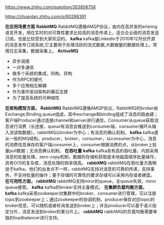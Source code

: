 https://www.zhihu.com/question/353858758



https://zhuanlan.zhihu.com/p/60288391



**在应用场景方面**
**RabbitMQ**
RabbitMQ遵循AMQP协议，由内在高并发的erlanng语言开发，用在实时的对可靠性要求比较高的消息传递上，适合企业级的消息发送订阅，也是比较受到大家欢迎的。
**kafka**
kafka是Linkedin于2010年12月份开源的消息发布订阅系统,它主要用于处理活跃的流式数据,大数据量的数据处理上。常用日志采集，数据采集上。
**ActiveMQ**

- 异步调用
- 一对多通信
- 做多个系统的集成，同构、异构
- 作为RPC的替代
- 多个应用相互解耦
- 作为事件驱动架构的幕后支撑
- 为了提高系统的可伸缩性

**在架构模型方面，**
**RabbitMQ**
RabbitMQ遵循AMQP协议，RabbitMQ的broker由Exchange,Binding,queue组成，其中exchange和binding组成了消息的路由键；客户端Producer通过连接channel和server进行通信，Consumer从queue获取消息进行消费（长连接，queue有消息会推送到consumer端，consumer循环从输入流读取数据）。rabbitMQ以broker为中心；有消息的确认机制。
**kafka**
kafka遵从一般的MQ结构，producer，broker，consumer，以consumer为中心，消息的消费信息保存的客户端consumer上，consumer根据消费的点，从broker上批量pull数据；无消息确认机制。
**在吞吐量**
**kafka**
kafka具有高的吞吐量，内部采用消息的批量处理，zero-copy机制，数据的存储和获取是本地磁盘顺序批量操作，具有O(1)的复杂度，消息处理的效率很高。
**rabbitMQ**
rabbitMQ在吞吐量方面稍逊于kafka，他们的出发点不一样，rabbitMQ支持对消息的可靠的传递，支持事务，不支持批量的操作；基于存储的可靠性的要求存储可以采用内存或者硬盘。
**在可用性方面，**
**rabbitMQ**
rabbitMQ支持miror的queue，主queue失效，miror queue接管。
**kafka**
kafka的broker支持主备模式。
**在集群负载均衡方面，**
**kafka**
kafka采用zookeeper对集群中的broker、consumer进行管理，可以注册topic到zookeeper上；通过zookeeper的协调机制，producer保存对应topic的broker信息，可以随机或者轮询发送到broker上；并且producer可以基于语义指定分片，消息发送到broker的某分片上。
**rabbitMQ**
rabbitMQ的负载均衡需要单独的loadbalancer进行支持。